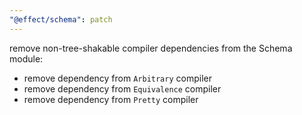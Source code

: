 ```yaml
---
"@effect/schema": patch
---
```


remove non-tree-shakable compiler dependencies from the Schema module:

- remove dependency from `Arbitrary` compiler
- remove dependency from `Equivalence` compiler
- remove dependency from `Pretty` compiler

